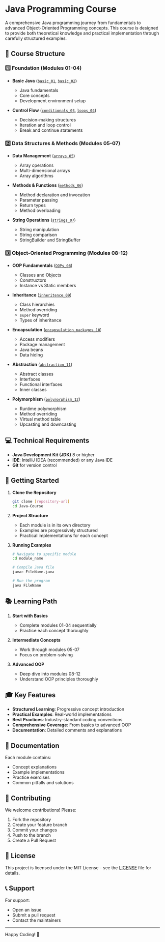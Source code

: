# Java Programming Course

A comprehensive Java programming journey from fundamentals to advanced Object-Oriented Programming concepts. This course is designed to provide both theoretical knowledge and practical implementation through carefully structured examples.

## 🎯 Course Structure

### 1️⃣ Foundation (Modules 01-04)
- **Basic Java** ([`basic_01`](basic_01), [`basic_02`](basic_02))
  - Java fundamentals
  - Core concepts
  - Development environment setup
  
- **Control Flow** ([`conditionals_03`](conditionals_03), [`loops_04`](loops_04))
  - Decision-making structures
  - Iteration and loop control
  - Break and continue statements

### 2️⃣ Data Structures & Methods (Modules 05-07)
- **Data Management** ([`arrays_05`](arrays_05))
  - Array operations
  - Multi-dimensional arrays
  - Array algorithms

- **Methods & Functions** ([`methods_06`](methods_06))
  - Method declaration and invocation
  - Parameter passing
  - Return types
  - Method overloading

- **String Operations** ([`strings_07`](strings_07))
  - String manipulation
  - String comparison
  - StringBuilder and StringBuffer

### 3️⃣ Object-Oriented Programming (Modules 08-12)
- **OOP Fundamentals** ([`OOPs_08`](OOPs_08))
  - Classes and Objects
  - Constructors
  - Instance vs Static members
  
- **Inheritance** ([`inheritence_09`](inheritence_09))
  - Class hierarchies
  - Method overriding
  - `super` keyword
  - Types of inheritance

- **Encapsulation** ([`encapsulation_packages_10`](encapsulation_packages_10))
  - Access modifiers
  - Package management
  - Java beans
  - Data hiding

- **Abstraction** ([`abstraction_11`](abstraction_11))
  - Abstract classes
  - Interfaces
  - Functional interfaces
  - Inner classes

- **Polymorphism** ([`polymorphism_12`](polymorphism_12))
  - Runtime polymorphism
  - Method overriding
  - Virtual method table
  - Upcasting and downcasting

## 💻 Technical Requirements

- **Java Development Kit (JDK)** 8 or higher
- **IDE**: IntelliJ IDEA (recommended) or any Java IDE
- **Git** for version control

## 🚀 Getting Started

1. **Clone the Repository**
   ```bash
   git clone [repository-url]
   cd Java-Course
   ```

2. **Project Structure**
   - Each module is in its own directory
   - Examples are progressively structured
   - Practical implementations for each concept

3. **Running Examples**
   ```bash
   # Navigate to specific module
   cd module_name
   
   # Compile Java file
   javac FileName.java
   
   # Run the program
   java FileName
   ```

## 📚 Learning Path

1. **Start with Basics**
   - Complete modules 01-04 sequentially
   - Practice each concept thoroughly

2. **Intermediate Concepts**
   - Work through modules 05-07
   - Focus on problem-solving

3. **Advanced OOP**
   - Deep dive into modules 08-12
   - Understand OOP principles thoroughly

## 🎓 Key Features

- **Structured Learning**: Progressive concept introduction
- **Practical Examples**: Real-world implementations
- **Best Practices**: Industry-standard coding conventions
- **Comprehensive Coverage**: From basics to advanced OOP
- **Documentation**: Detailed comments and explanations

## 📖 Documentation

Each module contains:
- Concept explanations
- Example implementations
- Practice exercises
- Common pitfalls and solutions

## 🤝 Contributing

We welcome contributions! Please:
1. Fork the repository
2. Create your feature branch
3. Commit your changes
4. Push to the branch
5. Create a Pull Request

## 📝 License

This project is licensed under the MIT License - see the [LICENSE](LICENSE) file for details.

## 📞 Support

For support:
- Open an issue
- Submit a pull request
- Contact the maintainers

---
Happy Coding! 🚀